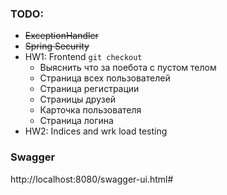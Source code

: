 
### TODO:
- ~~ExceptionHandler~~ 
- ~~Spring Security~~
- HW1: Frontend ``git checkout``
   - Выяснить что за поебота с пустом телом
   - Страница всех пользователей
   - Страница регистрации
   - Страницы друзей
   - Карточка пользователя
   - Страница логина
- HW2: Indices and wrk load testing

### Swagger
http://localhost:8080/swagger-ui.html#